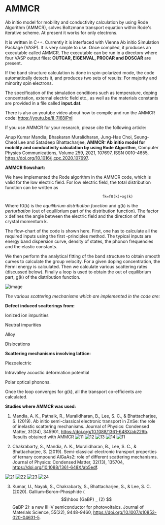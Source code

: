 # AMMCR
Ab initio model for mobility and conductivity calculation by using Rode Algorithm (AMMCR), solves Boltzmann transport equation within Rode's iterative scheme.
At present it works for only electrons.

It is written in C++. Currently it is interfaced with Vienna Ab initio Simulation Package (VASP). It is very simple to use. Once compiled, it produces an executable called AMMCR. The executable can be run in a directory where four VASP output files: **OUTCAR, EIGENVAL, PROCAR and DOSCAR** are present. 

If the band structure calculation is done in spin-polarized mode, the code automatically detects it, and produces two sets of results: For majority and 
minority spin electrons.


The specification of the simulation conditions such as temperature, doping concentration, external electric field etc., as well as the materials constants are provided in a file called **input.dat**. 

There is also an youtube video about how to compile and run the AMMCR code:
https://youtu.be/II-7I68iPnI

If you use AMMCR for your research, please cite the following article:

Anup Kumar Mandia, Bhaskaran Muralidharan, Jung-Hae Choi, Seung-Cheol Lee and Satadeep Bhattacharjee,
**AMMCR: Ab initio model for mobility and conductivity calculation by using Rode Algorithm,**
Computer Physics Communications,
Volume 259,
2021,
107697,
ISSN 0010-4655,
https://doi.org/10.1016/j.cpc.2020.107697.

**AMMCR flowchart:**

We have implemented the Rode algorithm in the AMMCR code, which is valid for the low electric field.
For low electric field, the total distribution function can be written as
                                         
                                                fk=f0(k)+xg(k)

Where f0(k) is the _equilibrium distribution function_ and g(k) is the _perturbation_ (out of equilibrium part of the distribution function).  The factor x defines the angle between the electric field and the direction of the crystal momentum k.

The flow-chart of the code is shown here. First, one has to calculate all the required inputs using the first -principles method. The typical inputs are energy band dispersion curve, density of states, the phonon frequencies and the elastic constants.

We then perform the analytical fitting of the band structure to obtain smooth curves to calculate the group velocity. For a given doping concentration, the Fermi energy is calculated. Then we calculate various scattering rates (discussed below). Finally a loop is used to obtain the out of equilibrium part, g(k) of the distribution function.

![image](https://user-images.githubusercontent.com/68414451/126433576-e6e68c38-5f22-4769-b3a1-37280aef6dfd.png)

_The various scattering mechanisms which are implemented in the code are:_

**Defect induced scatterings from:**

Ionized ion impurities

Neutral impurities

Alloy 

Dislocations

**Scattering mechanisms involving lattice:**

Piezoelectric

Intravalley acoustic deformation potential

Polar optical phonons.

 
Once the loop converges for g(k), all the transport co-efficients are calculated.

**Studies where AMMCR was used:**
1. Mandia, A. K., Patnaik, R., Muralidharan, B., Lee, S. C., & Bhattacharjee, S. (2019). 
Ab initio semi-classical electronic transport in ZnSe: the role of inelastic scattering mechanisms. 
Journal of Physics: Condensed Matter, 31(34), 345901, https://doi.org/10.1088/1361-648X/ab229b.
Results obtained with AMMCR 
![11](https://user-images.githubusercontent.com/68414451/146901858-f4073509-1d2c-4540-81c5-5dae83c1edc0.jpg)
![12](https://user-images.githubusercontent.com/68414451/146901867-7862c11d-b97e-4623-be01-ada7f81f9d59.jpg)
![13](https://user-images.githubusercontent.com/68414451/146901870-9728a86f-35d2-4f12-af7e-1c626ca27383.jpg)
![14](https://user-images.githubusercontent.com/68414451/146901871-1175deed-527f-413e-b43c-2ee47d7567df.jpg)
![11](https://user-images.githubusercontent.com/68414451/147044742-b7b23921-1b36-401f-a25b-975c30b8fbf1.jpg)


2. Chakrabarty, S., Mandia, A. K., Muralidharan, B., Lee, S. C., & Bhattacharjee, S. (2019). 
Semi-classical electronic transport properties of ternary compound AlGaAs2: role of different scattering mechanisms. 
Journal of Physics: Condensed Matter, 32(13), 135704, https://doi.org/10.1088/1361-648X/ab5edf.  

![21](https://user-images.githubusercontent.com/68414451/146901988-1494180b-4d50-445f-b2f8-cd5c8ee5680a.jpg)
![22](https://user-images.githubusercontent.com/68414451/146901998-7288c334-dd96-4ac1-9d36-2f0df2852ddd.jpg)
![23](https://user-images.githubusercontent.com/68414451/146902003-a10742bb-4d18-47c7-9ba1-1ce04fd62722.jpg)
![24](https://user-images.githubusercontent.com/68414451/146902006-e4f43abe-0f5f-4f45-a619-e6b3fde29e5b.jpg)

3. Kumar, U., Nayak, S., Chakrabarty, S., Bhattacharjee, S., & Lee, S. C. (2020). 
Gallium–Boron–Phosphide ($$\hbox {GaBP} _ {2} $$ GaBP 2): a new III–V semiconductor for photovoltaics.
Journal of Materials Science, 55(22), 9448-9460, https://doi.org/10.1007/s10853-020-04631-5.

